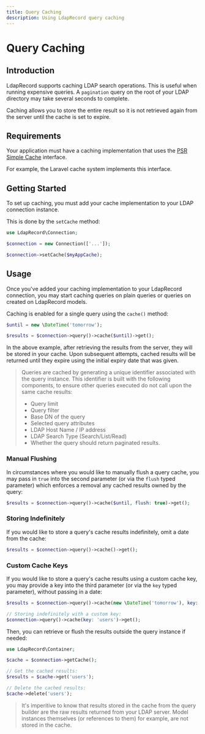 ```yaml
---
title: Query Caching
description: Using LdapRecord query caching
---
```


# Query Caching

## Introduction

LdapRecord supports caching LDAP search operations. This is useful when running
expensive queries. A `pagination` query on the root of your LDAP directory
may take several seconds to complete.

Caching allows you to store the entire result so it is not retrieved 
again from the server until the cache is set to expire.

## Requirements

Your application must have a caching implementation that uses the
[PSR Simple Cache](https://github.com/php-fig/simple-cache) interface.

For example, the Laravel cache system implements this interface.

## Getting Started

To set up caching, you must add your cache implementation to your LDAP connection instance.

This is done by the `setCache` method:

```php
use LdapRecord\Connection;

$connection = new Connection(['...']);

$connection->setCache($myAppCache);
```

## Usage

Once you've added your caching implementation to your LdapRecord 
connection, you may start caching queries on plain queries or 
queries on created on LdapRecord models.

Caching is enabled for a single query using the `cache()` method:

```php
$until = new \DateTime('tomorrow');

$results = $connection->query()->cache($until)->get();
```

In the above example, after retrieving the results from the server, they will be 
stored in your cache. Upon subsequent attempts, cached results will be returned
until they expire using the initial expiry date that was given.

> Queries are cached by generating a unique identifier associated with the query 
> instance. This identifier is built with the following components, to ensure 
> other queries executed do not call upon the same cache results:
>
> - Query limit
> - Query filter
> - Base DN of the query
> - Selected query attributes
> - LDAP Host Name / IP address
> - LDAP Search Type (Search/List/Read)
> - Whether the query should return paginated results.

### Manual Flushing

In circumstances where you would like to manually flush a query cache, 
you may pass in `true` into the second parameter (or via the `flush` typed parameter) which enforces a 
removal any cached results owned by the query:

```php
$results = $connection->query()->cache($until, flush: true)->get();
```

### Storing Indefinitely

If you would like to store a query's cache results indefinitely, omit a date from the cache:

```php
$results = $connection->query()->cache()->get();
```

### Custom Cache Keys

If you would like to store a query's cache results using a custom cache key, 
you may provide a key into the third parameter (or via the `key` typed 
parameter), without passing in a date:

```php
$results = $connection->query()->cache(new \DateTime('tomorrow'), key: 'users')->get();

// Storing indefinitely with a custom key:
$connection->query()->cache(key: 'users')->get();
```

Then, you can retrieve or flush the results outside the query instance if needed:

```php
use LdapRecord\Container;

$cache = $connection->getCache();

// Get the cached results:
$results = $cache->get('users');

// Delete the cached results:
$cache->delete('users');
```

> It's imperitive to know that results stored in the cache from the query builder
> are the raw results returned from your LDAP server. Model instances themselves
> (or references to them) for example, are not stored in the cache.
